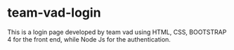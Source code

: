# team-vad-login
This is a login page developed by team vad using HTML, CSS, BOOTSTRAP 4 for the front end, while Node Js for the authentication.
